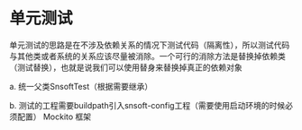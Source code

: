# 单元测试
单元测试的思路是在不涉及依赖关系的情况下测试代码（隔离性），所以测试代码与其他类或者系统的关系应该尽量被消除。一个可行的消除方法是替换掉依赖类（测试替换），也就是说我们可以使用替身来替换掉真正的依赖对象

a. 统一父类SnsoftTest（根据需要继承）

b. 测试的工程需要buildpath引入snsoft-config工程（需要使用启动环境的时候必须配置）
Mockito 框架

